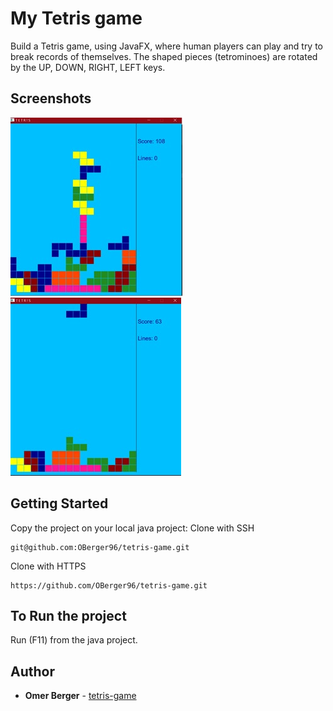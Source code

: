 # My Tetris game
Build a Tetris game, using JavaFX, where human players can play and try to break records of themselves. 
The shaped pieces (tetrominoes) are rotated by the UP, DOWN, RIGHT, LEFT keys.
 
## Screenshots
![screenshot](https://github.com/OBerger96/tetris-game/blob/master/images/tetris0.jpeg)
![screenshot](https://github.com/OBerger96/tetris-game/blob/master/images/tetris1.jpeg)

## Getting Started
Copy the project on your local java project:
Clone with SSH 
```
git@github.com:OBerger96/tetris-game.git
```
Clone with HTTPS
```
https://github.com/OBerger96/tetris-game.git
```
## To Run the project
Run (F11) from the java project.

## Author
* **Omer Berger** - [tetris-game](https://github.com/OBerger96/tetris-game)

